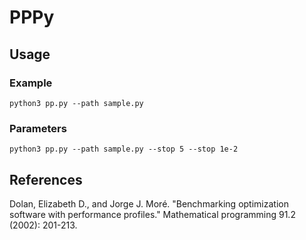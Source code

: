 # PPPy

## Usage
### Example
```
python3 pp.py --path sample.py
```

### Parameters
```
python3 pp.py --path sample.py --stop 5 --stop 1e-2
```

## References
Dolan, Elizabeth D., and Jorge J. Moré. "Benchmarking optimization software with performance profiles." Mathematical programming 91.2 (2002): 201-213.
